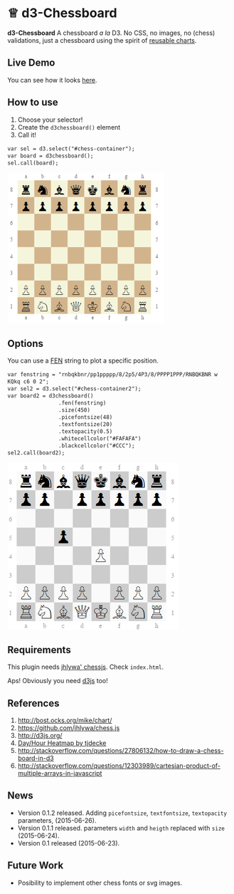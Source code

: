 # ♕ d3-Chessboard 

**d3-Chessboard**  A chessboard *a la* D3. No CSS, no images, no (chess) validations, just a chessboard 
using the spirit of [reusable charts](http://bost.ocks.org/mike/chart/).

## Live Demo

You can see how it looks [here](https://rawgit.com/jbkunst/d3-chessboard/master/index.html).

## How to use

1. Choose your selector!
2. Create the `d3chessboard()` element
3. Call it!

```
var sel = d3.select("#chess-container");
var board = d3chessboard();
sel.call(board);
```

![](images/screenshot_1.png)

## Options

You can use a [FEN](https://en.wikipedia.org/wiki/Forsyth%E2%80%93Edwards_Notation) string to plot a specific position.
```
var fenstring = "rnbqkbnr/pp1ppppp/8/2p5/4P3/8/PPPP1PPP/RNBQKBNR w KQkq c6 0 2";
var sel2 = d3.select("#chess-container2");
var board2 = d3chessboard()
                .fen(fenstring)
                .size(450)
                .picefontsize(48)
                .textfontsize(20)
                .textopacity(0.5)
                .whitecellcolor("#FAFAFA")
                .blackcellcolor("#CCC");
sel2.call(board2);
```
![](images/screenshot_2.png)

## Requirements

This plugin needs [jhlywa' chessjs](https://github.com/jhlywa/chess.js). Check `index.html`.

Aps! Obviously you need [d3js](http://d3js.org/) too!

## References

1. http://bost.ocks.org/mike/chart/
2. https://github.com/jhlywa/chess.js
3. http://d3js.org/
4. [Day/Hour Heatmap by tjdecke](http://bl.ocks.org/tjdecke/5558084)
5. http://stackoverflow.com/questions/27806132/how-to-draw-a-chess-board-in-d3
6. http://stackoverflow.com/questions/12303989/cartesian-product-of-multiple-arrays-in-javascript

## News
- Version 0.1.2 released. Adding `picefontsize`, `textfontsize`, `textopacity` parameters,  (2015-06-26).
- Version 0.1.1 released. parameters `width` and `heigth` replaced with `size`  (2015-06-24).
- Version 0.1 released (2015-06-23). 

## Future Work

- Posibility to implement other chess fonts or svg images.